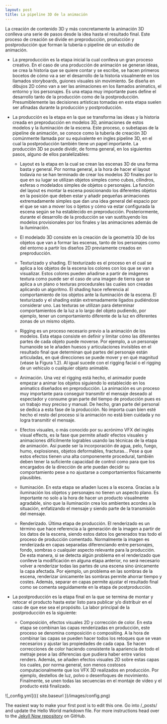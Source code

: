 ```yaml
---
layout: post
title: La pipeline 3D de la animación
---
```


La creación de contenido 3D y más concretamente la animación 3D conlleva una
serie de pasos desde la idea hasta el resultado final. Este proceso de creación se divide
en preproducción, producción y postproducción que forman la tubería o pipeline de un
estudio de animación.

*	La preproducción es la etapa inicial la cual conlleva un gran proceso creativo.
	En el caso de una producción de animación se generan ideas, se crea la historia
	que se quiere contar y se escribe, se hacen primeros bocetos de cómo va a ser el
	desarrollo de la historia visualmente en los llamados storyboards, guiones visuales
	sin movimiento. Se diseña en dibujos 2D cómo van a ser las animaciones en los
	llamados animatics, el entorno y los personajes. Es una etapa muy importante
	pues define el desarrollo tanto de la producción como de la postproducción. 
	Presumiblemente las decisiones artísticas tomadas en esta etapa suelen ser afinadas
	durante la producción y postproducción.
	
*	La producción es la etapa en la que se transforma las ideas y la historia creada
	en preproducción en modelos 3D, animaciones de estos modelos y la iluminación
	de la escena. Este proceso, o subetapas de la pipeline de animación, se conoce
	como la tubería de creación 3D comúnmente llamada por su equivalente en ingles
	pipeline 3D, en el cual la postproducción también tiene un papel importante. La
	producción 3D se puede dividir, de forma general, en los siguientes pasos, alguno
	de ellos paralelizables:
	
	*	Layout es la etapa en la cual se crean las escenas 3D de una forma basta y
		general. Por norma general, a la hora de hacer el layout todavía no se han
		terminado de crear los modelos 3D finales por lo que en su lugar se utilizan
		objetos simples como cubos, cilindros, esferas o modelados simples de objetos o 
		personajes. La función del layout es montar la escena posicionando los
		diferentes objetos en la posición que deben estar y añadir pequeñas animaciones 
		extremadamente simples que dan una idea general del espacio por el que se van a mover los o
		bjetos y cómo va estar configurada la escena según se ha establecido en preproducción. 
		Posteriormente, durante el desarrollo de la producción se van sustituyendo los modelos 
		provisionales por los finales y las animaciones además de la iluminación.
		
	*	El modelado 3D consiste en la creación de la geometría 3D de los objetos
		que van a formar las escenas, tanto de los personajes como del entorno a
		partir los diseños 2D previamente creados en preproducción.
		
	*	Texturizado y shading. El texturizado es el proceso en el cual se aplica a los
		objetos de la escena los colores con los que se van a visualizar. Estos colores
		pueden añadirse a partir de imágenes textura como puede ser el caso de una
		imagen de tierra que se aplica a un plano o texturas procedurales las cuales
		son creadas aplicando un algoritmo. El shading hace referencia al comportamiento 
		de los objetos ante la iluminación de la escena. El texturizado y
		el shading están extremadamente ligados pudiéndose considerar uno. Las
		texturas se utilizan para determinar comportamientos de la luz a lo largo
		del objeto pudiendo, por ejemplo, tener un comportamiento diferente de la
		luz en diferentes zonas de un mismo objeto.
	
	*	Rigging es un proceso necesario previo a la animación de los modelos. Esta
		etapa consiste en definir y limitar cómo las diferentes partes de cada objeto
		puede moverse. Por ejemplo, a un personaje humanoide se le añaden huesos
		y articulaciones invisibles en el resultado final que determinan qué partes
		del personaje están articuladas, en qué direcciones se puede mover y en qué
		magnitud (véase la Figura 1.2). Al igual sucede con el rigging facial o el
		rigging de un vehículo o cualquier objeto animable.
		
	*	Animación. Una vez el rigging está hecho, el animador puede empezar a
		animar los objetos siguiendo lo establecido en los animatics diseñados en
		preproducción. La animación es un proceso muy importante para conseguir
		transmitir el mensaje deseado al espectador y consume gran parte del tiempo
		de producción pues es un trabajo muy preciso y manual. De hecho, gran
		parte del personal se dedica a esta fase de la producción. No importa cuan
		bien esté hecho el resto del proceso si la animación no está bien cuidada y
		no logra transmitir el mensaje.
	
	*	Efectos visuales, o más conocido por su acrónimo VFX del inglés visual effects, 
		es la fase que permite añadir efectos visuales y animaciones difícilmente
		logrables usando las técnicas de la etapa de animación. Así puede ser la incorporación 
		de agua, pelo, fuego, humo, explosiones, objetos deformables,
		fracturas... Pese a que estos efectos tienen una alta componenente procedural, 
		también deben tener la suficiente capacidad de control como para que
		los encargados de la dirección de arte puedan decidir su comportamiento
		pese a no ajustarse a comportamientos físicamente plausibles.
		
	*	Iluminación. En esta etapa se añaden luces a la escena. Gracias a la iluminación 
		los objetos y personajes no tienen un aspecto plano. Es importante
		no solo a la hora de hacer un producto visualmente agradable, sino que la
		iluminación crea los ambientes acordes a la situación, enfatizando el mensaje
		y siendo parte de la transmisión del mensaje.
	
	*	Renderizado. Última etapa de producción. El renderizado es un término que
		hace referencia a la generación de la imagen a partir de los datos de la
		escena, siendo estos datos los generados tras todo el proceso de producción
		comentado.
		Normalmente la imagen es renderizada en capas separadas diferenciando
		entre personajes, fondo, sombras o cualquier aspecto relevante para la producción. De esta manera, si se detecta algún problema en el renderizado que
		conlleve la modificación en alguna etapa anterior, no será necesario volver a
		renderizar todas las partes de una escena sino únicamente la capa afectada.
		Por ejemplo, un problema en las sombras de la escena, renderizar únicamente las sombras permite ahorrar tiempo y costes. Además, separar en capas
		permite ajustar el resultado final como se comenta seguidamente en la etapa
		de postproducción.
		
*	La postproducción es la etapa final en la que se termina de montar y retocar el
	producto hasta estar listo para publicar y/o distribuir en el caso de que ese sea
	el propósito. La labor principal de la postproducción es la siguiente:
	
	*	Composición, efectos visuales 2D y corrección de color. En esta etapa se
		combinan las capas renderizadas en producción, este proceso se denomina
		composición o compositing. A la hora de combinar las capas se pueden hacer
		todos los retoques que se vean necesarios y ajustar las propiedades de cada
		capa. Se hacen correcciones de color haciendo consistente la apariencia de
		todo el metraje pese a las diferencias que pudiera haber entre varios renders.
		Además, se añaden efectos visuales 2D sobre estas capas los cuales, por
		norma general, son menos costosos computacionalmente que los VFX 3D
		realizados en producción. Por ejemplo, destellos de luz, polvo o desenfoques
		de movimiento. Finalmente, se unen todas las secuencias en el montaje de
		vídeo y el producto está finalizado.


![_config.yml]({{ site.baseurl }}/images/config.png)

The easiest way to make your first post is to edit this one. Go into /_posts/ and update the Hello World markdown file. For more instructions head over to the [Jekyll Now repository](https://github.com/barryclark/jekyll-now) on GitHub.
